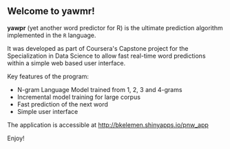 ## Welcome to yawmr!

**yawpr** (yet another word predictor for R) is the ultimate prediction algorithm implemented in the `R` language. 

It was developed as part of Coursera's Capstone project for the Specialization in Data Science to allow fast real-time word predictions within a simple web based user interface.

Key features of the program:
- N-gram Language Model trained from 1, 2, 3 and 4-grams 
- Incremental model training for large corpus
- Fast prediction of the next word
- Simple user interface

The application is accessible at http://bkelemen.shinyapps.io/pnw_app 

Enjoy!